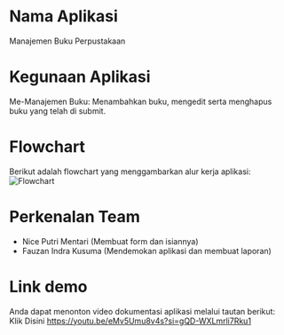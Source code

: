 # Nama Aplikasi
Manajemen Buku Perpustakaan

# Kegunaan Aplikasi
Me-Manajemen Buku: Menambahkan buku, mengedit serta menghapus buku yang telah di submit.

# Flowchart
Berikut adalah flowchart yang menggambarkan alur kerja aplikasi:
![Flowchart](https://github.com/user-attachments/assets/000d11c0-1a9b-484f-9708-d4a29d7040a4)

# Perkenalan Team
- Nice Putri Mentari (Membuat form dan isiannya)
- Fauzan Indra Kusuma (Mendemokan aplikasi dan membuat laporan)
  
# Link demo
Anda dapat menonton video dokumentasi aplikasi melalui tautan berikut: Klik Disini
https://youtu.be/eMv5Umu8v4s?si=gQD-WXLmrli7Rku1
